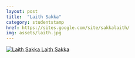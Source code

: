 ```yaml
---
layout: post
title:  "Laith Sakka"
category: studentstamp
href: https://sites.google.com/site/sakkalaith/
img: assets/laith.jpg
---
```

<a href="https://sites.google.com/site/sakkalaith/">
<img src="assets/laith.jpg" alt="Laith Sakka">
<span class="student-name">Laith Sakka</span>
</a>
